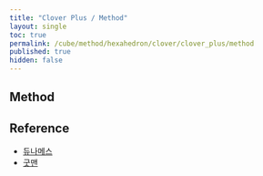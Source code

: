 ```yaml
---
title: "Clover Plus / Method"
layout: single
toc: true
permalink: /cube/method/hexahedron/clover/clover_plus/method
published: true
hidden: false
---
```


<head>
  <base target="_blank">
</head>



## Method



## Reference

- [듀나메스](https://youtu.be/hurdVh7nxZY)
- [굿맨](https://youtu.be/gfVEHmBB55A)
